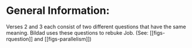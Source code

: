# General Information:

Verses 2 and 3 each consist of two different questions that have the same meaning. Bildad uses these questions to rebuke Job. (See: [[figs-rquestion]] and [[figs-parallelism]])